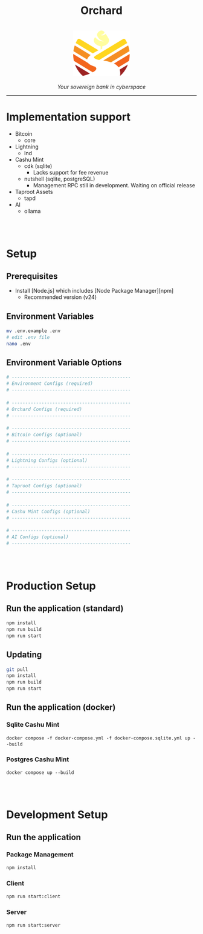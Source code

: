 <h1 align="center">Orchard</h1>

<p align="center">
  <br>
  <img src="src/client/assets/img/orchard-logo.svg" alt="orchard-logo" width="150px"/>
  <br>
  <br>
  <em>Your sovereign bank in cyberspace</em>
  <br>
</p>

<hr>

# Implementation support

- Bitcoin
  - core
- Lightning
  - lnd
- Cashu Mint
  - cdk (sqlite)
    - Lacks support for fee revenue
  - nutshell (sqlite, postgreSQL)
    - Management RPC still in development. Waiting on official release
- Taproot Assets
  - tapd
- AI
  - ollama

<br>
<br>

# Setup

## Prerequisites

- Install [Node.js] which includes [Node Package Manager][npm]
  - Recommended version (v24)

## Environment Variables
```bash
mv .env.example .env
# edit .env file
nano .env
```

## Environment Variable Options
```bash
# --------------------------------------------
# Environment Configs (required)
# --------------------------------------------

# --------------------------------------------
# Orchard Configs (required)
# --------------------------------------------

# --------------------------------------------
# Bitcoin Configs (optional)
# --------------------------------------------

# --------------------------------------------
# Lightning Configs (optional)
# --------------------------------------------

# --------------------------------------------
# Taproot Configs (optional)
# --------------------------------------------

# --------------------------------------------
# Cashu Mint Configs (optional)
# --------------------------------------------

# --------------------------------------------
# AI Configs (optional)
# --------------------------------------------
```

<br>
<br>

# Production Setup

## Run the application (standard)
```bash
npm install
npm run build
npm run start
```

## Updating
```bash
git pull
npm install
npm run build
npm run start
```

## Run the application (docker)

### Sqlite Cashu Mint
```
docker compose -f docker-compose.yml -f docker-compose.sqlite.yml up --build
```

### Postgres Cashu Mint
```
docker compose up --build
```

<br>
<br>

# Development Setup

## Run the application

### Package Management 
```bash
npm install
```

### Client
```bash
npm run start:client
```

### Server
```bash
npm run start:server
```
